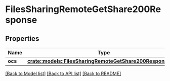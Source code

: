 # FilesSharingRemoteGetShare200Response

## Properties

Name | Type | Description | Notes
------------ | ------------- | ------------- | -------------
**ocs** | [**crate::models::FilesSharingRemoteGetShare200ResponseOcs**](files_sharing_remote_get_share_200_response_ocs.md) |  | 

[[Back to Model list]](../README.md#documentation-for-models) [[Back to API list]](../README.md#documentation-for-api-endpoints) [[Back to README]](../README.md)


